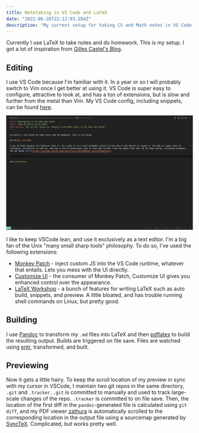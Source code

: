 ```yaml
---
title: Notetaking in VS Code and LaTeX
date: "2022-06-28T22:12:03.284Z"
description: "My current setup for taking CS and Math notes in VS Code and LaTeX"
---
```


Currently I use LaTeX to take notes and do homework. This is my setup. I got a lot of inspiration from [Gilles Castel's Blog](https://castel.dev/post/lecture-notes-3/).

## Editing

I use VS Code because I'm familiar with it. In a year or so I will probably switch to Vim once I get better at using it. VS Code is super easy to configure, attractive to look at, and has a ton of extensions, but is slow and further from the metal than Vim. My VS Code config, including snippets, can be found [here](https://github.com/skrider/dotfiles/tree/SOPHON/.config/Code/User).

![](./vscode.png)

I like to keep VSCode lean, and use it exclusively as a text editor. I'm a big fan of the Unix "many small sharp tools" philosophy. To do so, I've used the following extensions:

- [Monkey Patch](https://marketplace.visualstudio.com/items?itemName=iocave.monkey-patch) - inject custom JS into the VS Code runtime, whatever that entails. Lets you mess with the UI directly.
- [Customize UI](https://marketplace.visualstudio.com/items?itemName=iocave.customize-ui) - the consumer of Monkey Patch, Customize UI gives you enhanced control over the appearance.
- [LaTeX Workshop](https://marketplace.visualstudio.com/items?itemName=James-Yu.latex-workshop) - a bunch of features for writing LaTeX such as auto build, snippets, and preview. A little bloated, and has trouble running shell commands on Linux, but pretty good.

## Building

I use [Pandoc](https://pandoc.org/MANUAL.html) to transform my `.md` files into LaTeX and then [pdflatex](https://www.tug.org/texlive/) to build the resulting output. Builds are triggered on file save. Files are watched using [entr](https://github.com/eradman/entr), transformed, and built.

## Previewing

Now it gets a little hairy. To keep the scroll location of my preview in sync with my cursor in VSCode, I maintain two git repos in the same directory, `.git` and `.tracker`. `.git` is committed to manually and used to track large-scale changes of the repo. `.tracker` is committed to on file save. Then, the location of the first diff in the `pandoc`-generated file is calculated using `git diff`, and my PDF viewer [zathura](https://github.com/pwmt/zathura) is automatically scrolled to the corresponding location in the output file using a sourcemap generated by [SyncTeX](http://itexmac.sourceforge.net/SyncTeX.html). Complicated, but works pretty well.
